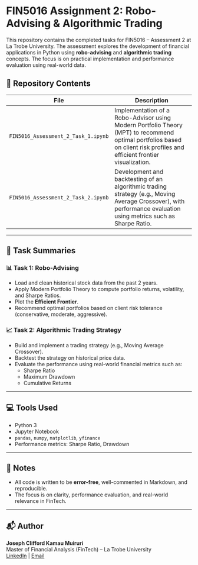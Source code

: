# FIN5016 Assignment 2: Robo-Advising & Algorithmic Trading

This repository contains the completed tasks for FIN5016 – Assessment 2 at La Trobe University. The assessment explores the development of financial applications in Python using **robo-advising** and **algorithmic trading** concepts. The focus is on practical implementation and performance evaluation using real-world data.

## 📁 Repository Contents

| File | Description |
|------|-------------|
| `FIN5016_Assessment_2_Task_1.ipynb` | Implementation of a Robo-Advisor using Modern Portfolio Theory (MPT) to recommend optimal portfolios based on client risk profiles and efficient frontier visualization. |
| `FIN5016_Assessment_2_Task_2.ipynb` | Development and backtesting of an algorithmic trading strategy (e.g., Moving Average Crossover), with performance evaluation using metrics such as Sharpe Ratio. |
---

## 🧠 Task Summaries

### 📊 Task 1: Robo-Advising
- Load and clean historical stock data from the past 2 years.
- Apply Modern Portfolio Theory to compute portfolio returns, volatility, and Sharpe Ratios.
- Plot the **Efficient Frontier**.
- Recommend optimal portfolios based on client risk tolerance (conservative, moderate, aggressive).

### 📈 Task 2: Algorithmic Trading Strategy
- Build and implement a trading strategy (e.g., Moving Average Crossover).
- Backtest the strategy on historical price data.
- Evaluate the performance using real-world financial metrics such as:
  - Sharpe Ratio
  - Maximum Drawdown
  - Cumulative Returns

---

## 💻 Tools Used
- Python 3
- Jupyter Notebook
- `pandas`, `numpy`, `matplotlib`, `yfinance`
- Performance metrics: Sharpe Ratio, Drawdown

---

## 📌 Notes
- All code is written to be **error-free**, well-commented in Markdown, and reproducible.
- The focus is on clarity, performance evaluation, and real-world relevance in FinTech.

---

## 📬 Author
**Joseph Clifford Kamau Muiruri**  
Master of Financial Analysis (FinTech) – La Trobe University  
[LinkedIn](https://www.linkedin.com) | [Email](mailto:cliffjoem@gmail.com)

